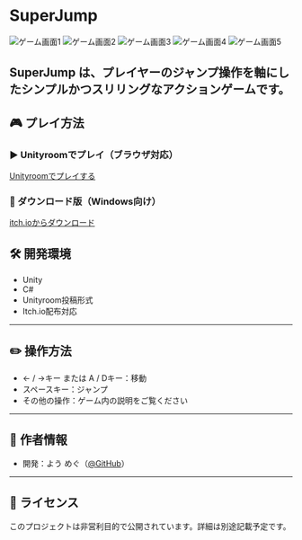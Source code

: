 # SuperJump

![ゲーム画面1](superJump1.pmg)
![ゲーム画面2](superJump2.pmg)
![ゲーム画面3](superJump3.pmg)
![ゲーム画面4](superJump4.pmg)
![ゲーム画面5](superJump5.pmg)


**SuperJump** は、プレイヤーのジャンプ操作を軸にしたシンプルかつスリリングなアクションゲームです。
---

## 🎮 プレイ方法

### ▶ Unityroomでプレイ（ブラウザ対応）
[Unityroomでプレイする](https://unityroom.com/games/superjump)

### 💾 ダウンロード版（Windows向け）
[itch.ioからダウンロード](https://yotya.itch.io/superjump)


## 🛠️ 開発環境

- Unity
- C#
- Unityroom投稿形式
- Itch.io配布対応

---

## ✏️ 操作方法
- ← / →キー または A / Dキー：移動
- スペースキー：ジャンプ
- その他の操作：ゲーム内の説明をご覧ください

---

## 🔗 作者情報

- 開発：よう めぐ（[@GitHub](https://github.com/yossy-o-o)）

---

## 📄 ライセンス

このプロジェクトは非営利目的で公開されています。詳細は別途記載予定です。
